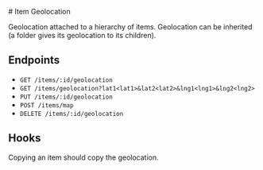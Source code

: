 # Item Geolocation

Geolocation attached to a hierarchy of items.
Geolocation can be inherited (a folder gives its geolocation to its children).

## Endpoints

- `GET /items/:id/geolocation`
- `GET /items/geolocation?lat1<lat1>&lat2<lat2>&lng1<lng1>&lng2<lng2>`
- `PUT /items/:id/geolocation`
- `POST /items/map`
- `DELETE /items/:id/geolocation`

## Hooks

Copying an item should copy the geolocation.
